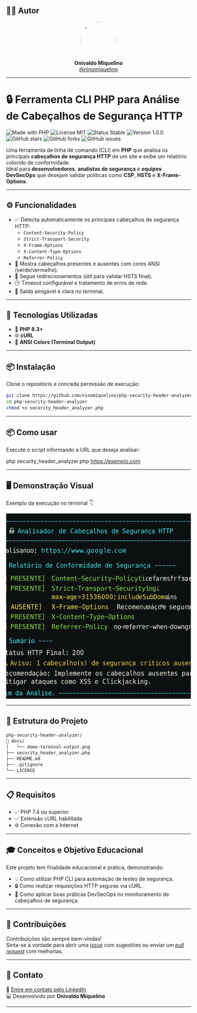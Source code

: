 ## 👨‍💻 Autor

<div align="center">
  <img src="https://avatars.githubusercontent.com/ninomiquelino" width="100" height="100" style="border-radius: 50%">
  <br>
  <strong>Onivaldo Miquelino</strong>
  <br>
  <a href="https://github.com/ninomiquelino">@ninomiquelino</a>
</div>

---

# 🔒 Ferramenta CLI PHP para Análise de Cabeçalhos de Segurança HTTP
![Made with PHP](https://img.shields.io/badge/PHP-777BB4?logo=php&logoColor=white)
![License MIT](https://img.shields.io/badge/License-MIT-green)
![Status Stable](https://img.shields.io/badge/Status-Stable-success)
![Version 1.0.0](https://img.shields.io/badge/Version-1.0.0-blue)
![GitHub stars](https://img.shields.io/github/stars/NinoMiquelino/php-security-header-analyzer?style=social)
![GitHub forks](https://img.shields.io/github/forks/NinoMiquelino/php-security-header-analyzer?style=social)
![GitHub issues](https://img.shields.io/github/issues/NinoMiquelino/php-security-header-analyzer)

Uma ferramenta de linha de comando (CLI) em **PHP** que analisa os principais **cabeçalhos de segurança HTTP** de um site e exibe um relatório colorido de conformidade.  
Ideal para **desenvolvedores**, **analistas de segurança** e **equipes DevSecOps** que desejam validar políticas como **CSP**, **HSTS** e **X-Frame-Options**.

---

## ⚙️ Funcionalidades

- ✅ Detecta automaticamente os principais cabeçalhos de segurança HTTP:
  - `Content-Security-Policy`
  - `Strict-Transport-Security`
  - `X-Frame-Options`
  - `X-Content-Type-Options`
  - `Referrer-Policy`
- 🧩 Mostra cabeçalhos presentes e ausentes com cores ANSI (verde/vermelho).
- 🚦 Segue redirecionamentos (útil para validar HSTS final).
- 🕒 Timeout configurável e tratamento de erros de rede.
- 🧠 Saída amigável e clara no terminal.

---

## 🧰 Tecnologias Utilizadas

- 🐘 **PHP 8.3+**
- 🌐 **cURL**
- 🎨 **ANSI Colors (Terminal Output)**

---

## 📦 Instalação

Clone o repositório e conceda permissão de execução:

```bash
git clone https://github.com/ninomiquelino/php-security-header-analyzer.git
cd php-security-header-analyzer
chmod +x security_header_analyzer.php
```
---

## 📦 Como usar

Execute o script informando a URL que deseja analisar:

php security_header_analyzer.php https://exemplo.com

---

## 🖥️ Demonstração Visual

Exemplo da execução no terminal 👇

![Demonstração do Terminal](docs/demo-terminal-output.png)

---

## 🧩 Estrutura do Projeto
```
php-security-header-analyzer/
📁 docs/
│   └── demo-terminal-output.png
├── security_header_analyzer.php
├── README.md
├── .gitignore
└── LICENSE
```

---

## 📋 Requisitos

- ✅ PHP 7.4 ou superior
- ✅ Extensão cURL habilitada
- 🌐 Conexão com a Internet

---

## 🎓 Conceitos e Objetivo Educacional

Este projeto tem finalidade educacional e prática, demonstrando:

- 💡 Como utilizar PHP CLI para automação de testes de segurança.
- 🔒 Como realizar requisições HTTP seguras via cURL.
- 🧠 Como aplicar boas práticas DevSecOps no monitoramento de cabeçalhos de segurança.

---

## 🤝 Contribuições
Contribuições são sempre bem-vindas!  
Sinta-se à vontade para abrir uma [*issue*](https://github.com/NinoMiquelino/php-security-header-analyzer/issues) com sugestões ou enviar um [*pull request*](https://github.com/NinoMiquelino/php-security-header-analyzer/pulls) com melhorias.

---

## 💬 Contato
📧 [Entre em contato pelo LinkedIn](https://www.linkedin.com/in/onivaldomiquelino/)  
💻 Desenvolvido por **Onivaldo Miquelino**

---
